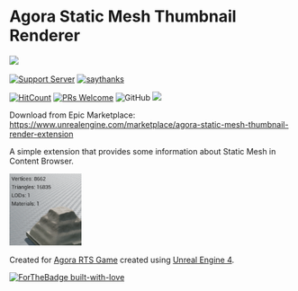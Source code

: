 # Agora Static Mesh Thumbnail Renderer

[<img src="https://img.shields.io/website?label=Become%20a%20&up_message=Patron&url=https%3A%2F%2Fwww.patreon.com%2Fryanjon2040">](http://patreon.com/ryanjon2040)

[![Support Server](https://img.shields.io/discord/591914197219016707.svg?color=7289da&label=Agora&logo=discord&style=flat-square)](https://discord.gg/MuppGr9eh7) [![saythanks](https://img.shields.io/badge/say-thanks-ff69b4.svg)](https://saythanks.io/to/mindfreak2040%40gmail.com)

[![HitCount](http://hits.dwyl.com/ryanjon2040/AgoraStaticMeshThumbnailRenderer.svg)](http://hits.dwyl.com/ryanjon2040/AgoraStaticMeshThumbnailRenderer) [![PRs Welcome](https://img.shields.io/badge/PRs-welcome-brightgreen.svg?style=flat-square)](https://github.com/ryanjon2040/AgoraStaticMeshThumbnailRenderer/pulls) ![GitHub](https://img.shields.io/github/license/ryanjon2040/AgoraStaticMeshThumbnailRenderer?label=License) [<img src="https://img.shields.io/twitter/follow/ryanjon2040?style=social">](http://twitter.com/ryanjon2040)

Download from Epic Marketplace: https://www.unrealengine.com/marketplace/agora-static-mesh-thumbnail-render-extension

A simple extension that provides some information about Static Mesh in Content Browser. 

![Example](/Resources/Icon128.png)

Created for [Agora RTS Game](https://www.patreon.com/ryanjon2040) created using [Unreal Engine 4](https://www.unrealengine.com).

[![ForTheBadge built-with-love](http://ForTheBadge.com/images/badges/built-with-love.svg)](https://GitHub.com/Naereen/)
